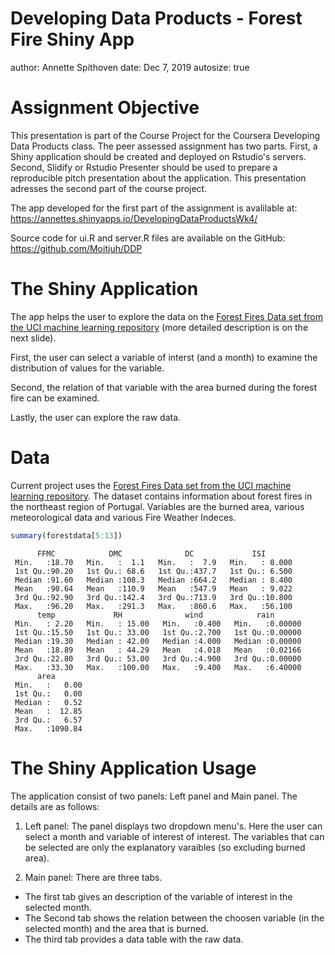 Developing Data Products - Forest Fire Shiny App
========================================================
author: Annette Spithoven
date: Dec 7, 2019
autosize: true

Assignment Objective
========================================================
This presentation is part of the Course Project for the Coursera Developing Data Products class. The peer assessed assignment has two parts. First, a Shiny application should be created and deployed on Rstudio's servers. Second, Slidify or Rstudio Presenter should be used to prepare a reproducible pitch presentation about the application. 
This presentation adresses the second part of the course project.

The app developed for the first part of the assignment is avalilable at:
https://annettes.shinyapps.io/DevelopingDataProductsWk4/

Source code for ui.R and server.R files are available on the GitHub:
https://github.com/Moitjuh/DDP

The Shiny Application 
========================================================
The app helps the user to explore the data on the [Forest Fires Data set from the UCI machine learning repository](
https://archive.ics.uci.edu/ml/datasets/forest+fires) (more detailed description is on the next slide).

First, the user can select a variable of interst (and a month) to examine the distribution of values for the variable.

Second, the relation of that variable with the area burned during the forest fire can be examined. 

Lastly, the user can explore the raw data. 

Data
========================================================
Current project uses the [Forest Fires Data set from the UCI machine learning repository](
https://archive.ics.uci.edu/ml/datasets/forest+fires). 
The dataset contains information about forest fires in the northeast region of Portugal. Variables are the burned area, various meteorological data and various Fire Weather Indeces. 




```r
summary(forestdata[5:13])
```

```
      FFMC            DMC              DC             ISI        
 Min.   :18.70   Min.   :  1.1   Min.   :  7.9   Min.   : 0.000  
 1st Qu.:90.20   1st Qu.: 68.6   1st Qu.:437.7   1st Qu.: 6.500  
 Median :91.60   Median :108.3   Median :664.2   Median : 8.400  
 Mean   :90.64   Mean   :110.9   Mean   :547.9   Mean   : 9.022  
 3rd Qu.:92.90   3rd Qu.:142.4   3rd Qu.:713.9   3rd Qu.:10.800  
 Max.   :96.20   Max.   :291.3   Max.   :860.6   Max.   :56.100  
      temp             RH              wind            rain        
 Min.   : 2.20   Min.   : 15.00   Min.   :0.400   Min.   :0.00000  
 1st Qu.:15.50   1st Qu.: 33.00   1st Qu.:2.700   1st Qu.:0.00000  
 Median :19.30   Median : 42.00   Median :4.000   Median :0.00000  
 Mean   :18.89   Mean   : 44.29   Mean   :4.018   Mean   :0.02166  
 3rd Qu.:22.80   3rd Qu.: 53.00   3rd Qu.:4.900   3rd Qu.:0.00000  
 Max.   :33.30   Max.   :100.00   Max.   :9.400   Max.   :6.40000  
      area        
 Min.   :   0.00  
 1st Qu.:   0.00  
 Median :   0.52  
 Mean   :  12.85  
 3rd Qu.:   6.57  
 Max.   :1090.84  
```

The Shiny Application Usage
========================================================

The application consist of two panels: Left panel and Main panel. 
The details are as follows:

1) Left panel: The panel displays two dropdown menu's. Here the user can select a month and variable of interest of interest. The variables that can be selected are only the explanatory varaibles (so excluding burned area). 

2) Main panel: There are three tabs.
  * The first tab gives an description of the variable of interest in the selected month.
  * The Second tab shows the relation between the choosen variable (in the selected month) and the area that is burned.
  * The third tab provides a data table with the raw data. 


